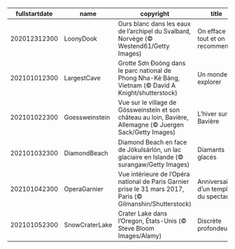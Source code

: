 |fullstartdate|name|copyright|title|image|
|--|--|--|--|--|
202012312300|LoonyDook|Ours blanc dans les eaux de l’archipel du Svalbard, Norvège (© Westend61/Getty Images)|On efface tout et on recommence|![](/fr-FR/2021/01/202012312300LoonyDook.jpg)|
202101012300|LargestCave|Grotte Sơn Đoòng dans le parc national de Phong Nha-Kẻ Bàng, Vietnam (© David A Knight/shutterstock)|Un monde à explorer|![](/fr-FR/2021/01/202101012300LargestCave.jpg)|
202101022300|Goessweinstein|Vue sur le village de Gössweinstein et son château au loin, Bavière, Allemagne (© Juergen Sack/Getty Images)|L’hiver sur la Bavière|![](/fr-FR/2021/01/202101022300Goessweinstein.jpg)|
202101032300|DiamondBeach|Diamond Beach en face de Jökulsárlón, un lac glaciaire en Islande (© surangaw/Getty Images)|Diamants glacés|![](/fr-FR/2021/01/202101032300DiamondBeach.jpg)|
202101042300|OperaGarnier|Vue intérieure de l’Opéra national de Paris Garnier prise le 31 mars 2017, Paris (© Gilmanshin/Shutterstock)|Anniversaire d’un temple du spectacle|![](/fr-FR/2021/01/202101042300OperaGarnier.jpg)|
202101052300|SnowCraterLake|Crater Lake dans l’Oregon, États-Unis (© Steve Bloom Images/Alamy)|Discrète profondeur|![](/fr-FR/2021/01/202101052300SnowCraterLake.jpg)|

